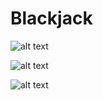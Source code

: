 # Blackjack

![alt text](https://i.imgur.com/jsS2S8u.jpg)

![alt text](https://i.imgur.com/tEGQDxG.png)

![alt text](https://i.imgur.com/Wtggt2h.png)
